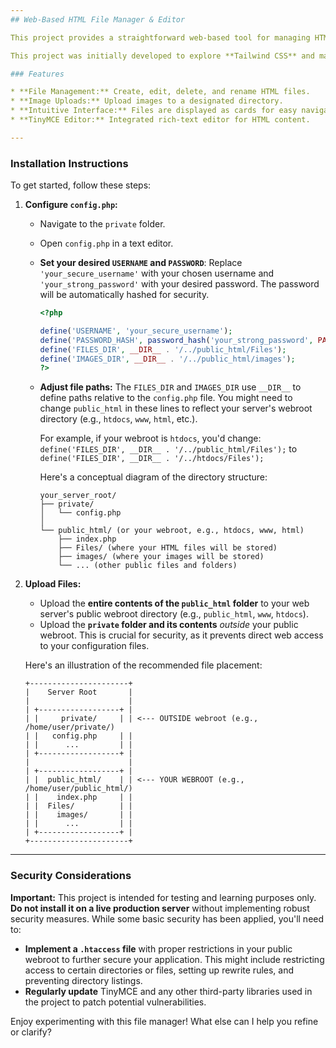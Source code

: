 ```yaml
---
## Web-Based HTML File Manager & Editor

This project provides a straightforward web-based tool for managing HTML files and images on your server. It allows you to create, edit, delete, and rename HTML files, and upload images to a specified directory. The editor used in this script is the open-source version of **TinyMCE**.

This project was initially developed to explore **Tailwind CSS** and may not be suitable for production environments. We highly recommend it for testing and learning purposes.

### Features

* **File Management:** Create, edit, delete, and rename HTML files.
* **Image Uploads:** Upload images to a designated directory.
* **Intuitive Interface:** Files are displayed as cards for easy navigation.
* **TinyMCE Editor:** Integrated rich-text editor for HTML content.

---
```


### Installation Instructions

To get started, follow these steps:

1.  **Configure `config.php`:**

    * Navigate to the `private` folder.
    * Open `config.php` in a text editor.
    * **Set your desired `USERNAME` and `PASSWORD`**: Replace `'your_secure_username'` with your chosen username and `'your_strong_password'` with your desired password. The password will be automatically hashed for security.

        ```php
        <?php
       
        define('USERNAME', 'your_secure_username'); 
        define('PASSWORD_HASH', password_hash('your_strong_password', PASSWORD_DEFAULT)); 
        define('FILES_DIR', __DIR__ . '/../public_html/Files'); 
        define('IMAGES_DIR', __DIR__ . '/../public_html/images');
        ?>
        ```

    * **Adjust file paths:** The `FILES_DIR` and `IMAGES_DIR` use `__DIR__` to define paths relative to the `config.php` file. You might need to change `public_html` in these lines to reflect your server's webroot directory (e.g., `htdocs`, `www`, `html`, etc.).

        For example, if your webroot is `htdocs`, you'd change:
        `define('FILES_DIR', __DIR__ . '/../public_html/Files');`
        to
        `define('FILES_DIR', __DIR__ . '/../htdocs/Files');`

        Here's a conceptual diagram of the directory structure:

        ```
        your_server_root/
        ├── private/
        │   └── config.php
        │   
        └── public_html/ (or your webroot, e.g., htdocs, www, html)
            ├── index.php
            ├── Files/ (where your HTML files will be stored)
            ├── images/ (where your images will be stored)
            └── ... (other public files and folders)
        ```

2.  **Upload Files:**

    * Upload the **entire contents of the `public_html` folder** to your web server's public webroot directory (e.g., `public_html`, `www`, `htdocs`).
    * Upload the **`private` folder and its contents** *outside* your public webroot. This is crucial for security, as it prevents direct web access to your configuration files.

    Here's an illustration of the recommended file placement:

    ```
    +----------------------+
    |    Server Root       |
    |                      |
    | +------------------+ |
    | |     private/     | | <--- OUTSIDE webroot (e.g., /home/user/private/)
    | |   config.php     | |
    | |      ...         | |
    | +------------------+ |
    |                      |
    | +------------------+ |
    | |  public_html/    | | <--- YOUR WEBROOT (e.g., /home/user/public_html/)
    | |    index.php     | |
    | |  Files/          | |
    | |    images/       | |
    | |      ...         | |
    | +------------------+ |
    +----------------------+
    ```

---

### Security Considerations

**Important:** This project is intended for testing and learning purposes only. **Do not install it on a live production server** without implementing robust security measures. While some basic security has been applied, you'll need to:

* **Implement a `.htaccess` file** with proper restrictions in your public webroot to further secure your application. This might include restricting access to certain directories or files, setting up rewrite rules, and preventing directory listings.
* **Regularly update** TinyMCE and any other third-party libraries used in the project to patch potential vulnerabilities.

Enjoy experimenting with this file manager! What else can I help you refine or clarify?